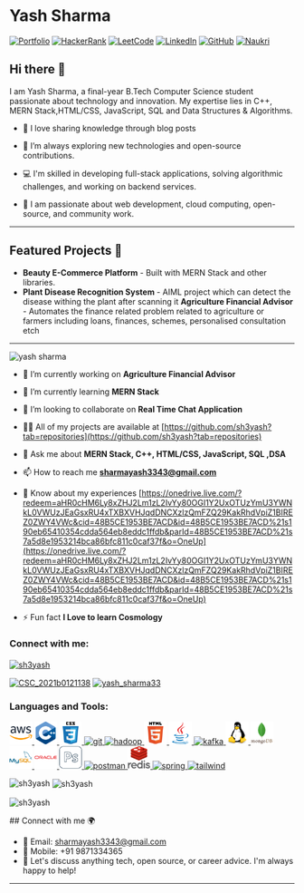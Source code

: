 # Yash Sharma

[![Portfolio](https://img.shields.io/badge/Portfolio-000000?style=for-the-badge&logo=About.me&logoColor=white)](https://sh3yash.netlify.app/)
[![HackerRank](https://img.shields.io/badge/HackerRank-00EA64?style=for-the-badge&logo=HackerRank&logoColor=white)](https://www.hackerrank.com/profile/CSC_2021b0121138)
[![LeetCode](https://img.shields.io/badge/LeetCode-FFA116?style=for-the-badge&logo=LeetCode&logoColor=white)](https://leetcode.com/yash_sharma33/)
[![LinkedIn](https://img.shields.io/badge/LinkedIn-0077B5?style=for-the-badge&logo=linkedin&logoColor=white)](https://www.linkedin.com/in/sh3yash/)
[![GitHub](https://img.shields.io/badge/GitHub-100000?style=for-the-badge&logo=github&logoColor=white)](https://github.com/sh3yash)
[![Naukri](https://img.shields.io/badge/Naukri-1273EB?style=for-the-badge&logo=Naukri&logoColor=white)](https://www.naukri.com/code360/profile/)

## Hi there 👋

I am Yash Sharma, a final-year B.Tech Computer Science student passionate about technology and innovation. My expertise lies in C++, MERN Stack,HTML/CSS, JavaScript, SQL and Data Structures & Algorithms.

- 🎤 I love sharing knowledge through blog posts

- 🌱 I’m always exploring new technologies and open-source contributions.
- 💻 I'm skilled in developing full-stack applications, solving algorithmic challenges, and working on backend services.
- 📌 I am passionate about web development, cloud computing, open-source, and community work.

---

## Featured Projects 🚀

- **Beauty E-Commerce Platform** - Built with MERN Stack and other libraries.
- **Plant Disease Recognition System** - AIML project which can detect the disease withing the plant after scanning it
  **Agriculture Financial Advisor** - Automates the finance related problem related to agriculture or farmers including loans, finances, schemes, personalised consultation etch


---

<p align="left"> <img src="https://komarev.com/ghpvc/?username=sh3yash&label=Profile%20views&color=0e75b6&style=flat" alt="yash sharma" /> </p>

- 🔭 I’m currently working on **Agriculture Financial Advisor**

- 🌱 I’m currently learning **MERN Stack**

- 👯 I’m looking to collaborate on **Real Time Chat Application**

- 👨‍💻 All of my projects are available at [https://github.com/sh3yash?tab=repositories](https://github.com/sh3yash?tab=repositories)

- 💬 Ask me about **MERN Stack, C++, HTML/CSS, JavaScript, SQL ,DSA**

- 📫 How to reach me **sharmayash3343@gmail.com**

- 📄 Know about my experiences [https://onedrive.live.com/?redeem=aHR0cHM6Ly8xZHJ2Lm1zL2IvYy80OGI1Y2UxOTUzYmU3YWNkL0VWUzJEaGsxRU4xTXBXVHJqdDNCXzlzQmFZQ29KakRhdVpiZ1BIREZ0ZWY4VWc&cid=48B5CE1953BE7ACD&id=48B5CE1953BE7ACD%21s190eb65410354cdda564eb8eddc1ffdb&parId=48B5CE1953BE7ACD%21s7a5d8e1953214bca86bfc811c0caf37f&o=OneUp](https://onedrive.live.com/?redeem=aHR0cHM6Ly8xZHJ2Lm1zL2IvYy80OGI1Y2UxOTUzYmU3YWNkL0VWUzJEaGsxRU4xTXBXVHJqdDNCXzlzQmFZQ29KakRhdVpiZ1BIREZ0ZWY4VWc&cid=48B5CE1953BE7ACD&id=48B5CE1953BE7ACD%21s190eb65410354cdda564eb8eddc1ffdb&parId=48B5CE1953BE7ACD%21s7a5d8e1953214bca86bfc811c0caf37f&o=OneUp)

- ⚡ Fun fact **I Love to learn Cosmology**

<h3 align="left">Connect with me:</h3>
<p align="left">
<a href="https://www.linkedin.com/in/sh3yash/" target="blank"><img align="center" src="https://raw.githubusercontent.com/rahuldkjain/github-profile-readme-generator/master/src/images/icons/Social/linked-in-alt.svg" alt="sh3yash" height="30" width="40" /></a>

<a href="https://www.hackerrank.com/profile/CSC_2021b0121138" target="blank"><img align="center" src="https://raw.githubusercontent.com/rahuldkjain/github-profile-readme-generator/master/src/images/icons/Social/hackerrank.svg" alt="CSC_2021b0121138" height="30" width="40" /></a>
<a href="https://leetcode.com/yash_sharma33/" target="blank"><img align="center" src="https://raw.githubusercontent.com/rahuldkjain/github-profile-readme-generator/master/src/images/icons/Social/leet-code.svg" alt="yash_sharma33" height="30" width="40" /></a>

</p>

<h3 align="left">Languages and Tools:</h3>
<p align="left"> <a href="https://aws.amazon.com" target="_blank" rel="noreferrer"> <img src="https://raw.githubusercontent.com/devicons/devicon/master/icons/amazonwebservices/amazonwebservices-original-wordmark.svg" alt="aws" width="40" height="40"/> </a> <a href="https://www.w3schools.com/cpp/" target="_blank" rel="noreferrer"> <img src="https://raw.githubusercontent.com/devicons/devicon/master/icons/cplusplus/cplusplus-original.svg" alt="cplusplus" width="40" height="40"/> </a> <a href="https://www.w3schools.com/css/" target="_blank" rel="noreferrer"> <img src="https://raw.githubusercontent.com/devicons/devicon/master/icons/css3/css3-original-wordmark.svg" alt="css3" width="40" height="40"/> </a> <a href="https://git-scm.com/" target="_blank" rel="noreferrer"> <img src="https://www.vectorlogo.zone/logos/git-scm/git-scm-icon.svg" alt="git" width="40" height="40"/> </a> <a href="https://hadoop.apache.org/" target="_blank" rel="noreferrer"> <img src="https://www.vectorlogo.zone/logos/apache_hadoop/apache_hadoop-icon.svg" alt="hadoop" width="40" height="40"/> </a> <a href="https://www.w3.org/html/" target="_blank" rel="noreferrer"> <img src="https://raw.githubusercontent.com/devicons/devicon/master/icons/html5/html5-original-wordmark.svg" alt="html5" width="40" height="40"/> </a> <a href="https://www.java.com" target="_blank" rel="noreferrer"> <img src="https://raw.githubusercontent.com/devicons/devicon/master/icons/java/java-original.svg" alt="java" width="40" height="40"/> </a> <a href="https://kafka.apache.org/" target="_blank" rel="noreferrer"> <img src="https://www.vectorlogo.zone/logos/apache_kafka/apache_kafka-icon.svg" alt="kafka" width="40" height="40"/> </a> <a href="https://www.linux.org/" target="_blank" rel="noreferrer"> <img src="https://raw.githubusercontent.com/devicons/devicon/master/icons/linux/linux-original.svg" alt="linux" width="40" height="40"/> </a> <a href="https://www.mongodb.com/" target="_blank" rel="noreferrer"> <img src="https://raw.githubusercontent.com/devicons/devicon/master/icons/mongodb/mongodb-original-wordmark.svg" alt="mongodb" width="40" height="40"/> </a> <a href="https://www.mysql.com/" target="_blank" rel="noreferrer"> <img src="https://raw.githubusercontent.com/devicons/devicon/master/icons/mysql/mysql-original-wordmark.svg" alt="mysql" width="40" height="40"/> </a> <a href="https://www.oracle.com/" target="_blank" rel="noreferrer"> <img src="https://raw.githubusercontent.com/devicons/devicon/master/icons/oracle/oracle-original.svg" alt="oracle" width="40" height="40"/> </a> <a href="https://www.photoshop.com/en" target="_blank" rel="noreferrer"> <img src="https://raw.githubusercontent.com/devicons/devicon/master/icons/photoshop/photoshop-line.svg" alt="photoshop" width="40" height="40"/> </a> <a href="https://postman.com" target="_blank" rel="noreferrer"> <img src="https://www.vectorlogo.zone/logos/getpostman/getpostman-icon.svg" alt="postman" width="40" height="40"/> </a> <a href="https://redis.io" target="_blank" rel="noreferrer"> <img src="https://raw.githubusercontent.com/devicons/devicon/master/icons/redis/redis-original-wordmark.svg" alt="redis" width="40" height="40"/> </a> <a href="https://spring.io/" target="_blank" rel="noreferrer"> <img src="https://www.vectorlogo.zone/logos/springio/springio-icon.svg" alt="spring" width="40" height="40"/> </a> <a href="https://tailwindcss.com/" target="_blank" rel="noreferrer"> <img src="https://www.vectorlogo.zone/logos/tailwindcss/tailwindcss-icon.svg" alt="tailwind" width="40" height="40"/> </a> </p>

<p><img align="left" src="https://github-readme-stats.vercel.app/api/top-langs?username=sh3yash&show_icons=true&locale=en&layout=compact" alt="sh3yash" /></p>

<p>&nbsp;<img align="center" src="https://github-readme-stats.vercel.app/api?username=sh3yash&show_icons=true&locale=en" alt="sh3yash" /></p>

<p><img align="center" src="https://github-readme-streak-stats.herokuapp.com/?user=sh3yash&" alt="sh3yash" /></p>
## Connect with me 🌍

- 📧 Email: [sharmayash3343@gmail.com](mailto:sharmayash3343@gmail.com)
- 📱 Mobile: +91 9871334365
- 💬 Let's discuss anything tech, open source, or career advice. I'm always happy to help!

---
